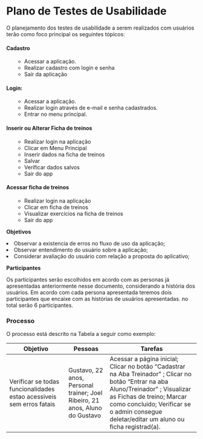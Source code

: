 
# Plano de Testes de Usabilidade

O planejamento dos testes de usabilidade a serem realizados com usuários terão como foco principal os seguintes tópicos: 

#### Cadastro
<ol>

*	Acessar a aplicação.
*	Realizar cadastro com login e senha
*	Sair da aplicação
</ol>

#### Login: 
<ol>
  
*	Acessar a aplicação.
*	Realizar login através de e-mail e senha cadastrados.
*	Entrar no menu principal.          
</ol>

#### Inserir ou Alterar Ficha de treinos
<ol>
	
*	Realizar login na aplicação
*	Clicar em Menu Principal
*	Inserir dados na ficha de treinos
*	Salvar
*	Verificar dados salvos
*	Sair do app
</ol>

#### Acessar ficha de treinos
<ol>

*	Realizar login na aplicação
*	Clicar em ficha de treinos
*	Visualizar exercícios na ficha de treinos  
*	Sair do app
</ol>


<p>
  <b>Objetivos</b>
<li>Observar a existencia de erros no fluxo de uso da aplicação;
<li>Observar entendimento do usuário sobre a aplicação;
<li>Considerar avaliação do usuário com relação a proposta do aplicativo;
</p>

<p>
  <b>Participantes</b></p>
  <p>Os participantes serão escolhidos em acordo com as personas já apresentadas anteriormente nesse documento, considerando a história dos usuários. Em acordo com cada persona apresentada teremos dois participantes que encaixe com as histórias de usuários apresentadas. no total serão 6 participantes.
 </p>
  
### Processo

O processo está descrito na Tabela a seguir como exemplo:

|Objetivo| Pessoas | Tarefas|
|--------------------|------------------------------------|----------------------------------------|
|Verificar se todas funcionalidades estao acessiveis sem erros fatais   | Gustavo, 22 anos, Personal trainer; Joel Ribeiro, 21 anos, Aluno do Gustavo           | Acessar a página inicial; Clicar no botão “Cadastrar na Aba Treinador" ; Clicar no botão “Entrar na aba Aluno/Treinador" ; Visualizar as Fichas de treino; Marcar como concluido; Verificar se o admin consegue deletar/editar um aluno ou ficha registrad(a).               |
